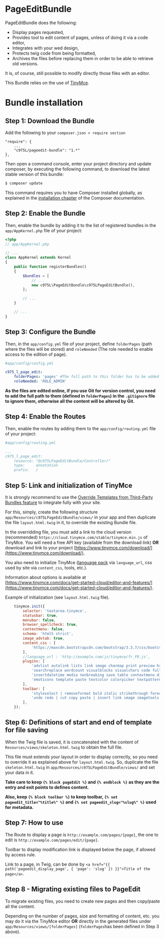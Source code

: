 PageEditBundle
==============

PageEditBundle does the following:

- Display pages requested,
- Provides tool to edit content of pages, unless of doing it via a code editor,
- Integrates with your wed design,
- Protects twig code from being formatted,
- Archives the files before replacing them in order to be able to retrieve old versions.

It is, of course, still possible to modify directly those files with an editor.

This Bundle relies on the use of [TinyMce](https://www.tinymce.com/).

Bundle installation
===================

Step 1: Download the Bundle
---------------------------
Add the following to your `composer.json > require section`
```
"require": {
    ...
    "c975L/pageedit-bundle": "1.*"
},
```
Then open a command console, enter your project directory and update composer, by executing the following command, to download the latest stable version of this bundle:

```bash
$ composer update
```

This command requires you to have Composer installed globally, as explained in the [installation chapter](https://getcomposer.org/doc/00-intro.md) of the Composer documentation.

Step 2: Enable the Bundle
-------------------------

Then, enable the bundle by adding it to the list of registered bundles in the `app/AppKernel.php` file of your project:

```php
<?php
// app/AppKernel.php

// ...
class AppKernel extends Kernel
{
    public function registerBundles()
    {
        $bundles = [
            // ...
            new c975L\PageEditBundle\c975LPageEditBundle(),
        ];

        // ...
    }

    // ...
}
```

Step 3: Configure the Bundle
----------------------------

Then, in the `app/config.yml` file of your project, define `folderPages` (path where the files will be stored) and `roleNeeded` (The role needed to enable access to the edition of page).

```yml
#app/config/config.yml

c975_l_page_edit:
    folderPages: 'pages' #The full path to this folder has to be added to .gitignore if Git is used
    roleNeeded: 'ROLE_ADMIN'
```

**As the files are edited online, if you use Git for version control, you need to add the full path to them (defined in `folderPages`) in the `.gitignore` file to ignore them, otherwise all the content will be altered by Git.**

Step 4: Enable the Routes
-------------------------

Then, enable the routes by adding them to the `app/config/routing.yml` file of your project:

```yml
#app/config/routing.yml

...
c975_l_page_edit:
    resource: "@c975LPageEditBundle/Controller/"
    type:     annotation
    prefix:   /
```

Step 5: Link and initialization of TinyMce
------------------------------------------

It is strongly recommend to use the [Override Templates from Third-Party Bundles feature](http://symfony.com/doc/current/templating/overriding.html) to integrate fully with your site.

For this, simply, create the following structure `app/Resources/c975LPageEditBundle/views/` in your app and then duplicate the file `layout.html.twig` in it, to override the existing Bundle file.

In the overridding file, you must add a link to the cloud version (recommended) `https://cloud.tinymce.com/stable/tinymce.min.js` of TinyMce. You will need a free API key (available from the download link) **OR** download and link to your project [https://www.tinymce.com/download/](https://www.tinymce.com/download/).

You also need to initialize TinyMce ([language pack](https://www.tinymce.com/download/language-packages/) via `language_url`, css used by site via `content_css`, tools, etc.).

Information about options is available at [https://www.tinymce.com/docs/get-started-cloud/editor-and-features/](https://www.tinymce.com/docs/get-started-cloud/editor-and-features/).

Example of initialization (see `layout.html.twig` file).

```javascript
    tinymce.init({
        selector: 'textarea.tinymce',
        statusbar: true,
        menubar: false,
        browser_spellcheck: true,
        contextmenu: false,
        schema: 'html5 strict',
        image_advtab: true,
        content_css : [
            'https://maxcdn.bootstrapcdn.com/bootstrap/3.3.7/css/bootstrap.min.css',
        ],
        //language_url : 'http://example.com/js/tinymce/fr_FR.js',
        plugins: [
            'advlist autolink lists link image charmap print preview hr anchor pagebreak',
            'searchreplace wordcount visualblocks visualchars code fullscreen',
            'insertdatetime media nonbreaking save table contextmenu directionality',
            'emoticons template paste textcolor colorpicker textpattern imagetools codesample toc help',
        ],
        toolbar: [
            'styleselect | removeformat bold italic strikethrough forecolor backcolor | alignleft aligncenter alignright alignjustify | bullist numlist outdent indent',
            'undo redo | cut copy paste | insert link image imagetools emoticons table | print preview code | fullscreen help',
        ],
    });
```

Step 6: Definitions of start and end of template for file saving
----------------------------------------------------------------

When the Twig file is saved, it is concatenated with the content of `Resources/views/skeleton.html.twig` to obtain the full file.

This file must extends your layout in order to display correctly, so you need to override it as explained above for `layout.html.twig`. So, duplicate the file `skeleton.html.twig` in `app/Resources/c975LPageEditBundle/views/` and set your data in it.

**Take care to keep `{% block pageEdit %}` and `{% endblock %}` as they are the entry and exit points to defines content.**

**Also, keep `{% block toolbar %}` to keep toolbar, `{% set pageedit_title="%title%" %}` and `{% set pageedit_slug="%slug%" %}` used for metadata.**

Step 7: How to use
------------------

The Route to display a page is `http://example.com/pages/{page}`, the one to edit is `http://example.com/pages/edit/{page}`.

Toolbar to display modification link is displayed below the page, if allowed by access rule.

Link to a page, in Twig, can be done by `<a href="{{ path('pageedit_display_page', { 'page': 'slug' }) }}">Title of the page</a>`.

Step 8 - Migrating existing files to PageEdit
---------------------------------------------

To migrate existing files, you need to create new pages and then copy/paste all the content.

Depending on the number of pages, size and formatting of content, etc. you may do it via the TinyMce editor **OR** directly in the generated files under `app/Resources/views/[folderPages]` (`folderPages`has been defined in Step 3 above).
